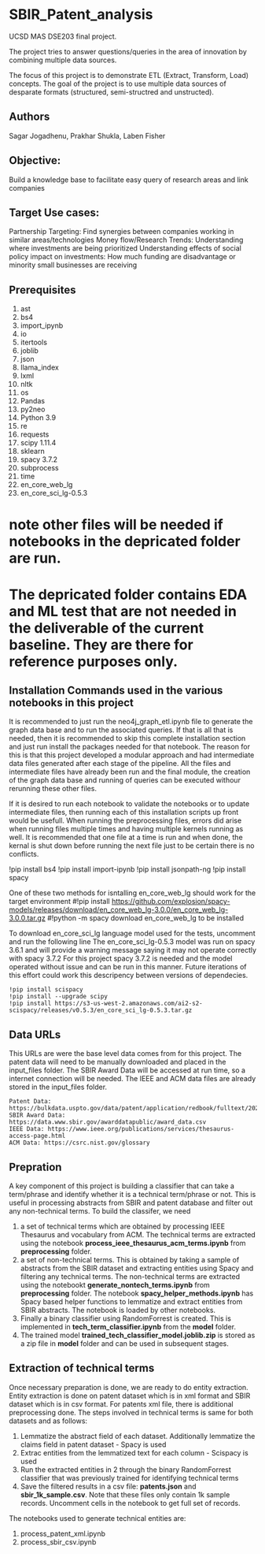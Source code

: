 # SBIR_Patent_analysis
UCSD MAS DSE203 final project.

The project tries to answer questions/queries in the area of innovation by combining multiple data sources.

The focus of this project is to demonstrate ETL (Extract, Transform, Load) concepts. The goal of the project is to use multiple data sources of desparate formats (structured, semi-structred and unstructed). 

## Authors
Sagar Jogadhenu, Prakhar Shukla, Laben Fisher

## Objective: 
Build a knowledge base to facilitate easy query of research areas and link companies

##  Target Use cases: 
Partnership Targeting: Find synergies between companies working in similar areas/technologies
Money flow/Research Trends: Understanding where investments are being prioritized
Understanding effects of social policy impact on investments: How much funding are disadvantage or minority small businesses are receiving

## Prerequisites
1.  ast
2.  bs4
3.  import_ipynb
4.  io
5.  itertools
6.  joblib
7.  json
8.  llama_index
9.  lxml
10. nltk
11. os
12. Pandas
13. py2neo
14. Python 3.9
15. re
16. requests
17. scipy 1.11.4
18. sklearn
19. spacy 3.7.2
20. subprocess
21. time
22. en_core_web_lg
23. en_core_sci_lg-0.5.3


# note other files will be needed if notebooks in the depricated folder are run. 
# The depricated folder contains EDA and ML test that are not needed in the deliverable of the current baseline. They are there for reference purposes only.

## Installation Commands used in the various notebooks in this project
It is recommended to just run the neo4j_graph_etl.ipynb file to generate the graph data base and to run the associated queries. If that is all that is needed, 
then it is recommended to skip this complete installation section and just run install the packages needed for that notebook. The reason for this is that this 
project developed a modular approach and had intermediate data files generated after each stage of the pipeline. All the files and intermediate files have already 
been run and the final module, the creation of the graph data base and running of queries can be executed withour rerunning these other files. 

If it is desired to run each notebook to validate the notebooks or to update intermediate files, then running each of this installation scripts up front would 
be usefull. When running the preprocessing files, errors did arise when running files multiple times and having multiple kernels running as well. It is recommended that one file at a time is run and when done, the kernal is shut down before running the next file just to be certain there is no conflicts. 

!pip install bs4
!pip install import-ipynb 
!pip install jsonpath-ng
!pip install spacy

One of these two methods for isntalling en_core_web_lg should work for the target environment
#!pip install https://github.com/explosion/spacy-models/releases/download/en_core_web_lg-3.0.0/en_core_web_lg-3.0.0.tar.gz
#!python -m spacy download en_core_web_lg to be installed

To download en_core_sci_lg language model used for the tests, uncomment and run the following line
The en_core_sci_lg-0.5.3 model was run on spacy 3.6.1 and will provide a warning message saying it may not operate correctly with spacy 3.7.2
For this project spacy 3.7.2 is needed and the model operated without issue and can be run in this manner. 
Future iterations of this effort could work this descripency between versions of dependecies.
```
!pip install scispacy
!pip install --upgrade scipy
!pip install https://s3-us-west-2.amazonaws.com/ai2-s2-scispacy/releases/v0.5.3/en_core_sci_lg-0.5.3.tar.gz 
```
    
## Data URLs
This URLs are were the base level data comes from for this project. The patent data will need to be manually downloaded and placed in the input_files folder.
The SBIR Award Data will be accessed at run time, so a internet connection will be needed.
The IEEE and ACM data files are already stored in the input_files folder.
```
Patent Data: https://bulkdata.uspto.gov/data/patent/application/redbook/fulltext/2023/ipa230720.zip 
SBIR Award Data: https://data.www.sbir.gov/awarddatapublic/award_data.csv
IEEE Data: https://www.ieee.org/publications/services/thesaurus-access-page.html
ACM Data: https://csrc.nist.gov/glossary
```

## Prepration
A key component of this project is building a classifier that can take a term/phrase and identify whether it is a technical term/phrase or not. This is useful in processing abstracts from SBIR and patent database and filter out any non-technical terms.
To build the classifer, we need 
1. a set of technical terms which are obtained by processing IEEE Thesaurus and vocabulary from ACM. The technical terms are extracted using the notebook <b>process_ieee_thesaurus_acm_terms.ipynb</b> from <b>preprocessing</b> folder.
2. a set of non-technical terms. This is obtained by taking a sample of abstracts from the SBIR dataset and extracting entities using Spacy and filtering any technical terms. The non-technical terms are extracted using the notebookt <b>generate_nontech_terms.ipynb</b> from <b>preprocessing</b> folder. The notebook <b>spacy_helper_methods.ipynb</b> has Spacy based helper functions to lemmatize and extract entities from SBIR abstracts. The notebook is loaded by other notebooks. 
3. Finally a binary classifier using RandomForrest is created. This is implemented in <b>tech_term_classifier.ipynb</b> from the <b>model</b> folder.
4. The trained model <b>trained_tech_classifier_model.joblib.zip</b> is stored as a zip file in <b>model</b> folder and can be used in subsequent stages. 

## Extraction of technical terms
Once necessary preparation is done, we are ready to do entity extraction. Entity extraction is done on patent dataset which is in xml format and SBIR dataset which is in csv format. For patents xml file, there is additional preprocessing done. The steps involved in technical terms is same for both datasets and as follows:
1. Lemmatize the abstract field of each dataset. Additionally lemmatize the claims field in patent dataset - Spacy is used
2. Extrac entities from the lemmatized text for each column - Scispacy is used
3. Run the extracted entities in 2 through the binary RandomForrest classifier that was previously trained for identifying technical terms
4. Save the filtered results in a csv file: <b>patents.json</b> and <b>sbir_1k_sample.csv</b>. Note that these files only contain 1k sample records. Uncomment cells in the notebook to get full set of records. 

The notebooks used to generate technical entities are:
1. process_patent_xml.ipynb
2. process_sbir_csv.ipynb
